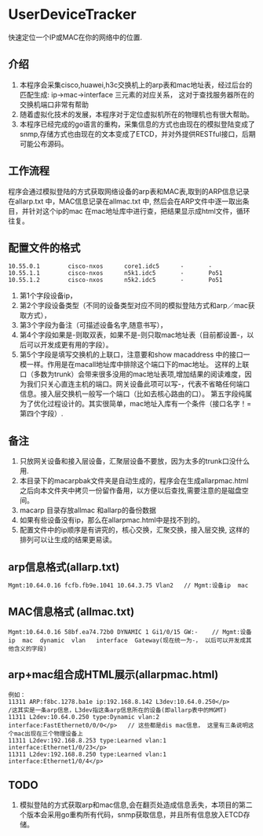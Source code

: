 # UserDeviceTracker
快速定位一个IP或MAC在你的网络中的位置.



介绍
--------
1. 本程序会采集cisco,huawei,h3c交换机上的arp表和mac地址表，经过后台的匹配生成: ip->mac->interface 三元素的对应关系， 这对于查找服务器所在的交换机端口非常有帮助
2. 随着虚拟化技术的发展，本程序对于定位虚拟机所在的物理机也有很大帮助。
3. 本程序已经完成的go语言的重构，采集信息的方式也由现在的模拟登陆变成了snmp,存储方式也由现在的文本变成了ETCD，并对外提供RESTful接口，后期可能公布源码。


工作流程
-----------
程序会通过模拟登陆的方式获取网络设备的arp表和MAC表,取到的ARP信息记录在allarp.txt 中，MAC信息记录在allmac.txt 中, 然后会在ARP文件中逐一取出条目，并针对这个ip的mac 在mac地址库中进行查，把结果显示成html文件，循环往复。


配置文件的格式
-------------
```
10.55.0.1        cisco-nxos      core1.idc5      -       -
10.55.1.1        cisco-nxos      n5k1.idc5       -       Po51
10.55.1.2        cisco-nxos      n5k2.idc5       -       Po51
```

1.  第1个字段设备ip，
2.  第2个字段设备类型（不同的设备类型对应不同的模拟登陆方式和arp／mac获取方式），
3.  第3个字段为备注（可描述设备名字,随意书写），
4.  第4个字段如果是-则取双表，如果不是-则只取mac地址表（目前都设置-，以后可以开发成更有用的字段）。
5.  第5个字段是填写交换机的上联口，注意要和show macaddress 中的接口一模一样。作用是在macall地址库中排除这个端口下的mac地址。 这样的上联口（多数为trunk）会带来很多没用的mac地址表项,增加结果的阅读难度，因为我们只关心直连主机的端口。网关设备此项可以写-，代表不省略任何端口信息。接入层交换机一般写一个端口（比如去核心路由的口）。 第五字段纯属为了优化过程设计的。其实很简单，mac地址入库有一个条件（接口名字！= 第四个字段）.



备注
-----------
1.  只放网关设备和接入层设备，汇聚层设备不要放，因为太多的trunk口没什么用.
2.  本目录下的macarpbak文件夹是自动生成的，程序会在生成allarpmac.html 之后向本文件夹中拷贝一份留作备用，以方便以后查找,需要注意的是磁盘空间。
3.  macarp 目录存放allmac 和allarp的备份数据
4.  如果有些设备没有ip，那么在allarpmac.html中是找不到的。
5.  配置文件中的ip顺序是有讲究的，核心交换，汇聚交换，接入层交换, 这样的排列可以让生成的结果更易读。


arp信息格式(allarp.txt)
------------------
```bash
Mgmt:10.64.0.16 fcfb.fb9e.1041 10.64.3.75 Vlan2   // Mgmt:设备ip  mac  ip  vlan(未用到)
```


MAC信息格式 (allmac.txt)
-------------
```
Mgmt:10.64.0.16 58bf.ea74.72b0 DYNAMIC 1 Gi1/0/15 GW:-    // Mgmt:设备ip  mac  dynamic  vlan   interface  Gateway(现在统一为-， 以后可以开发成其他含义的字段)
```


arp+mac组合成HTML展示(allarpmac.html)
--------------------------
```
例如：
11311 ARP:f8bc.1278.ba1e ip:192.168.8.142 L3dev:10.64.0.250</p>               /这其实是一条arp信息，L3dev指这条arp信息所在的设备(即allarp表中的MGMT)
11311 L2dev:10.64.0.250 type:Dynamic vlan:2 interface:FastEthernet0/0/0</p>   // 这些都是dis mac信息， 这里有三条说明这个mac出现在三个物理设备上
11311 L2dev:192.168.8.253 type:Learned vlan:1 interface:Ethernet1/0/23</p>
11311 L2dev:192.168.8.250 type:Learned vlan:1 interface:Ethernet1/0/4</p>

```

TODO
-------
1.  模拟登陆的方式获取arp和mac信息,会在翻页处造成信息丢失，本项目的第二个版本会采用go重构所有代码，snmp获取信息，并且所有信息放入ETCD存储。


